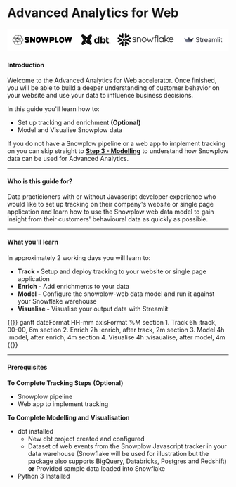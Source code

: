 # Advanced Analytics for Web

!['logo-banner'](../images/logo_banner.png)

#### Introduction

Welcome to the Advanced Analytics for Web accelerator. Once finished, you will be able to build a deeper understanding of customer behavior on your website and use your data to influence business decisions.

In this guide you'll learn how to:

* Set up tracking and enrichment **(Optional)**
* Model and Visualise Snowplow data

If you do not have a Snowplow pipeline or a web app to implement tracking on you can skip straight to [**Step 3 - Modelling**](modelling/index.html) to understand how Snowplow data can be used for Advanced Analytics.


***

#### Who is this guide for?
Data practicioners with or without Javascript developer experience who would like to set up tracking on their company's website or single page application and learn how to use the Snowplow web data model to gain insight from their customers' behavioural data as quickly as possible.

***

#### What you'll learn
In approximately 2 working days you will learn to: 

- **Track -** Setup and deploy tracking to your website or single page application
- **Enrich -** Add enrichments to your data
- **Model -** Configure the snowplow-web data model and run it against your Snowflake warehouse
- **Visualise -** Visualise your output data with Streamlit 

{{<mermaid>}}
gantt
        dateFormat  HH-mm
        axisFormat %M
        section 1. Track
        6h          :track, 00-00, 6m
        section 2. Enrich
        2h          :enrich, after track, 2m
        section 3. Model
        4h          :model, after enrich, 4m
        section 4. Visualise
        4h          :visaualise, after model, 4m
{{</mermaid >}}

***

#### Prerequisites

**To Complete Tracking Steps (Optional)**
- Snowplow pipeline
- Web app to implement tracking

**To Complete Modelling and Visualisation**
- dbt installed
  - New dbt project created and configured
  - Dataset of web events from the Snowplow Javascript tracker in your data warehouse (Snowflake will be used for illustration but the package also supports BigQuery, Databricks, Postgres and Redshift) **or**  Provided sample data loaded into Snowflake
- Python 3 Installed


